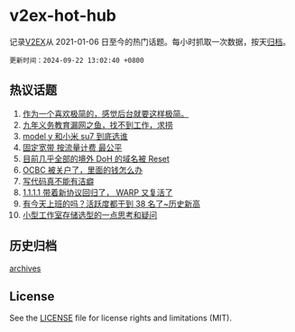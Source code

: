 # v2ex-hot-hub

 记录[V2EX](https://www.v2ex.com/)从 2021-01-06 日至今的热门话题。每小时抓取一次数据，按天[归档](archives)。

`更新时间：2024-09-22 13:02:40 +0800`

## 热议话题

1. [作为一个喜欢极简的，感觉后台就要这样极简。](https://www.v2ex.com/t/1074643)
1. [九年义务教育漏网之鱼，找不到工作，求捞](https://www.v2ex.com/t/1074605)
1. [model y 和小米 su7 到底选谁](https://www.v2ex.com/t/1074606)
1. [固定宽带 按流量计费 最公平](https://www.v2ex.com/t/1074762)
1. [目前几乎全部的境外 DoH 的域名被 Reset](https://www.v2ex.com/t/1074612)
1. [OCBC 被关户了，里面的钱怎么办](https://www.v2ex.com/t/1074629)
1. [写代码真不能有洁癖](https://www.v2ex.com/t/1074626)
1. [1.1.1.1 带着新协议回归了， WARP 又复活了](https://www.v2ex.com/t/1074753)
1. [有今天上班的吗？活跃度都干到 38 名了~历史新高](https://www.v2ex.com/t/1074614)
1. [小型工作室存储选型的一点思考和疑问](https://www.v2ex.com/t/1074658)

## 历史归档

[archives](archives)

## License

See the [LICENSE](LICENSE) file for license rights and limitations (MIT).
